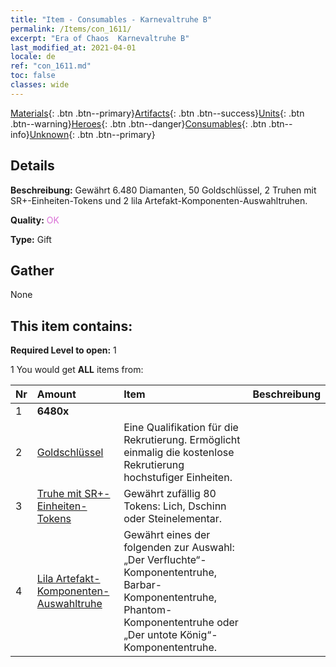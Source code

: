 ```yaml
---
title: "Item - Consumables - Karnevaltruhe B"
permalink: /Items/con_1611/
excerpt: "Era of Chaos  Karnevaltruhe B"
last_modified_at: 2021-04-01
locale: de
ref: "con_1611.md"
toc: false
classes: wide
---
```

 [Materials](/de/Items/){: .btn .btn--primary}[Artifacts](/de/Items/Artifacts/){: .btn .btn--success}[Units](/de/Items/Units/){: .btn .btn--warning}[Heroes](/de/Items/Heroes/){: .btn .btn--danger}[Consumables](/de/Items/Consumables/){: .btn .btn--info}[Unknown](/de/Items/Unknown/){: .btn .btn--primary}

## Details
 **Beschreibung:** Gewährt 6.480 Diamanten, 50 Goldschlüssel, 2 Truhen mit SR+-Einheiten-Tokens und 2 lila Artefakt-Komponenten-Auswahltruhen.

 **Quality:** <span style="color: #DA70D6">OK</span>

 **Type:** Gift

## Gather

  None

## This item contains:

 **Required Level to open:** 1

 1 You would get **ALL** items  from:

  | Nr | Amount |     Item    | Beschreibung |
  |:---|:-------|:------------|:-----------:|
  | 1 |  **6480x** | <i class="fas fa-gem"/> |  | 
  | 2 | [Goldschlüssel](/de/Items/con_783/) | Eine Qualifikation für die Rekrutierung. Ermöglicht einmalig die kostenlose Rekrutierung hochstufiger Einheiten. | 
  | 3 | [Truhe mit SR+-Einheiten-Tokens](/de/Items/con_1598/) | Gewährt zufällig 80 Tokens: Lich, Dschinn oder Steinelementar. | 
  | 4 | [Lila Artefakt-Komponenten-Auswahltruhe](/de/Items/con_1612/) | Gewährt eines der folgenden zur Auswahl: „Der Verfluchte“-Komponententruhe, Barbar-Komponententruhe, Phantom-Komponententruhe oder „Der untote König“-Komponententruhe. | 
